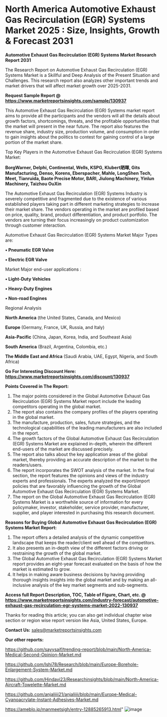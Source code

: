 # North America Automotive Exhaust Gas Recirculation (EGR) Systems Market 2025 : Size, Insights, Growth & Forecast 2031

<strong>Automotive Exhaust Gas Recirculation (EGR) Systems Market Research Report 2031</strong>

The Research Report on Automotive Exhaust Gas Recirculation (EGR) Systems Market is a Skillful and Deep Analysis of the Present Situation and Challenges. This research report also analyzes other important trends and market drivers that will affect market growth over 2025-2031.

<strong>Request Sample Report @ <a href=https://www.marketreportsinsights.com/sample/130937>https://www.marketreportsinsights.com/sample/130937</a></strong>

This Automotive Exhaust Gas Recirculation (EGR) Systems market report aims to provide all the participants and the vendors will all the details about growth factors, shortcomings, threats, and the profitable opportunities that the market will present in the near future. The report also features the revenue share, industry size, production volume, and consumption in order to gain insights about the politics to contest for gaining control of a large portion of the market share.

Top Key Players in the Automotive Exhaust Gas Recirculation (EGR) Systems Market:

<strong>BorgWarner, Delphi, Continental, Wells, KSPG, Klubert䧈暉, Gits Manufacturing, Denso, Korens, Eberspacher, Mahle, LongShen Tech, Meet, Tianruida, Baote Precise Motor, BARI, Jiulong Machinery, Yinlun Machinery, Taizhou OuXin</strong>

The Automotive Exhaust Gas Recirculation (EGR) Systems Industry is severely competitive and fragmented due to the existence of various established players taking part in different marketing strategies to increase their market share. The vendors operating in the market are profiled based on price, quality, brand, product differentiation, and product portfolio. The vendors are turning their focus increasingly on product customization through customer interaction.

Automotive Exhaust Gas Recirculation (EGR) Systems Market Major Types are:

<strong>• Pneumatic EGR Valve

• Electric EGR Valve</strong>

Market Major end-user applications :

<strong>• Light-Duty Vehicles

• Heavy-Duty Engines

• Non-road Engines</strong>

Regional Analysis

</u><strong><b>North America</b></strong> (the United States, Canada, and Mexico)

<strong><b>Europe </b></strong>(Germany, France, UK, Russia, and Italy)

<strong><b>Asia-Pacific</b></strong> (China, Japan, Korea, India, and Southeast Asia)

<strong><b>South America</b></strong> (Brazil, Argentina, Colombia, etc.)

<strong><b>The Middle East and Africa</b></strong> (Saudi Arabia, UAE, Egypt, Nigeria, and South Africa)

<strong>Go For Interesting Discount Here: <a href=https://www.marketreportsinsights.com/discount/130937>https://www.marketreportsinsights.com/discount/130937</a></strong>

<strong>Points Covered in The Report:</strong>
<ol>
  <li>The major points considered in the Global Automotive Exhaust Gas Recirculation (EGR) Systems Market report include the leading competitors operating in the global market.</li>
  <li>The report also contains the company profiles of the players operating in the global market.</li>
  <li>The manufacture, production, sales, future strategies, and the technological capabilities of the leading manufacturers are also included in the report.</li>
  <li>The growth factors of the Global Automotive Exhaust Gas Recirculation (EGR) Systems Market are explained in-depth, wherein the different end-users of the market are discussed precisely.</li>
  <li>The report also talks about the key application areas of the global market, thereby providing an accurate description of the market to the readers/users.</li>
  <li>The report incorporates the SWOT analysis of the market. In the final section, the report features the opinions and views of the industry experts and professionals. The experts analyzed the export/import policies that are favorably influencing the growth of the Global Automotive Exhaust Gas Recirculation (EGR) Systems Market.</li>
  <li>The report on the Global Automotive Exhaust Gas Recirculation (EGR) Systems Market is a worthwhile source of information for every policymaker, investor, stakeholder, service provider, manufacturer, supplier, and player interested in purchasing this research document.</li>
</ol>
<strong>Reasons for Buying Global Automotive Exhaust Gas Recirculation (EGR) Systems Market Report:</strong>

<ol>
  <li>The report offers a detailed analysis of the dynamic competitive landscape that keeps the reader/client well ahead of the competitors.</li>
  <li>It also presents an in-depth view of the different factors driving or restraining the growth of the global market.</li>
  <li>The Global Automotive Exhaust Gas Recirculation (EGR) Systems Market report provides an eight-year forecast evaluated on the basis of how the market is estimated to grow.</li>
  <li>It helps in making aware business decisions by having providing thorough insights insights into the global market and by making an all-inclusive analysis of the key market segments and sub-segments.</li>
</ol>
<strong>Access full Report Description, TOC, Table of Figure, Chart, etc. @ <a href=https://www.marketreportsinsights.com/industry-forecast/automotive-exhaust-gas-recirculation-egr-systems-market-2022-130937>https://www.marketreportsinsights.com/industry-forecast/automotive-exhaust-gas-recirculation-egr-systems-market-2022-130937</a></strong>


Thanks for reading this article; you can also get individual chapter wise section or region wise report version like Asia, United States, Europe.

<strong>Contact Us:</strong>
sales@marketreportsinsights.com

<strong>Our other reports:</strong>

<a href=https://github.com/sayysaif/trending-report/blob/main/North-America-Medical-Second-Opinion-Market.md>https://github.com/sayysaif/trending-report/blob/main/North-America-Medical-Second-Opinion-Market.md</a>

<a href=https://github.com/Ishi78/Research/blob/main/Europe-Borehole-Enlargement-System-Market.md>https://github.com/Ishi78/Research/blob/main/Europe-Borehole-Enlargement-System-Market.md</a>

<a href=https://github.com/Hindavi23/Researchinsights/blob/main/North-America-Aircraft-Towelette-Market.md>https://github.com/Hindavi23/Researchinsights/blob/main/North-America-Aircraft-Towelette-Market.md</a>

<a href=https://github.com/anjaliiii21/anjaliiii/blob/main/Europe-Medical-Cyanoacrylate-Instant-Adhesives-Market.md>https://github.com/anjaliiii21/anjaliiii/blob/main/Europe-Medical-Cyanoacrylate-Instant-Adhesives-Market.md</a>

<a href=https://ameblo.jp/manmeetsigh/entry-12885265913.html>https://ameblo.jp/manmeetsigh/entry-12885265913.html</a>"
![image](https://github.com/user-attachments/assets/9191eceb-a034-4d18-9b12-3e3201e1656d)
